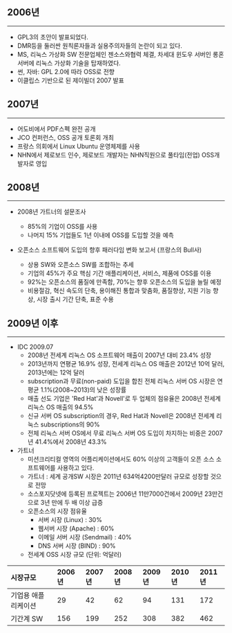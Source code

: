 ## 2006년

---

* GPL3의 초안이 발표되었다.
* DMR등을 둘러싼 원칙론자들과 실용주의자들의 논란이 되고 있다.
* MS, 리눅스 가상화 SW 전문업체인 젠소스와협력 체결, 차세대 윈도우 서버인 롱혼 서버에 리눅스 가상화 기술을 탑재하였다.
* 썬, 자바: GPL 2.0에 따라 OSS로 전향
* 이클립스 기반으로 된 제이빌더 2007 발표

## 2007년

---

* 어도비에서 PDF스펙 완전 공개
* JCO 컨퍼런스, OSS 공개 토론회 개최
* 프랑스 의회에서 Linux Ubuntu 운영체제를 사용
* NHN에서 제로보드 인수, 제로보드 개발자는 NHN직원으로 풀타임\(전업\) OSS개발자로 영입

## 2008년

---

* 2008년 가트너의 설문조사

  * 85%의 기업이 OSS를 사용
  * 나머지 15% 기업들도 1년 이내에 OSS를 도입할 것을 예측

* 오픈소스 소프트웨어 도입의 향후 패러다임 변화 보고서 \(프랑스의 Bull사\)

  * 상용 SW와 오픈소스 SW를 조합하는 추세
  * 기업의 45%가 주요 핵심 기간 애플리케이션, 서비스, 제품에 OSS를 이용
  * 92%는 오픈소스의 품질에 만족함, 70%는 향후 오픈소스의 도입을 늘릴 예정
  * 비용절감, 혁신 속도의 단축, 용이해진 통합과 맞춤화, 품질향상, 지원 기능 향상, 시장 출시 기간 단축, 표준 수용

## 2009년 이후

---

* IDC 2009.07
  * 2008년 전세계 리눅스 OS 소프트웨어 매출이 2007년 대비 23.4% 성장
  * 2013년까지 연평균 16.9% 성장, 전세계 리눅스 OS 매출은 2012년 10억 달러, 2013년에는 12억 달러
  * subscription과 무료\(non-paid\) 도입을 합친 전체 리눅스 서버 OS 시장은 연평균 1.1%\(2008~2013\)의 낮은 성장률
  * 매출 선도 기업은 'Red Hat'과 Novell'로 두 업체의 점유율은 2008년 전세계 리눅스 OS 매출의 94.5%
  * 신규 서버 OS subscription의 경우, Red Hat과 Novell은 2008년 전세계 리눅스 subscriptions의 90%
  * 전체 리눅스 서버 OS에서 무료 리눅스 서버 OS 도입이 차지하는 비중은 2007년 41.4%에서 2008년 43.3%
* 가트너
  * 미션크리티컬 영역의 어플리케이션에서도 60% 이상의 고객들이 오픈 소스 소프트웨어를 사용하고 있다.
  * 가트너 : 세계 공개SW 시장은 2011년 634억4200만달러 규모로 성장할 것으로 전망
  * 소스포지닷넷에 등록된 프로젝트는 2006년 11만7000건에서 2009년 23만건으로 3년 만에 두 배 이상 급증
  * 오픈소스의 시장 점유율
    * 서버 시장 \(Linux\) : 30%
    * 웹서버 시장 \(Apache\) : 60%
    * 이메일 서버 시장 \(Sendmail\) : 40%
    * DNS 서버 시장 \(BIND\) : 90%
  * 전세계 OSS 시장 규모 \(단위: 억달러\)

| 시장규모 | 2006년 | 2007년 | 2008년 | 2009년 | 2010년 | 2011년 |
| :--- | :--- | :--- | :--- | :--- | :--- | :--- |
| 기업용 애플리케이션 | 29 | 42 | 62 | 94 | 131 | 172 |
| 기간계 SW | 156 | 199 | 252 | 308 | 382 | 462 |



